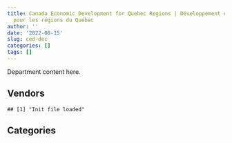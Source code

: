 ```yaml
---
title: Canada Economic Development for Quebec Regions | Développement économique Canada
  pour les régions du Québec
author: ''
date: '2022-08-15'
slug: ced-dec
categories: []
tags: []
---
```


<script src="/rmarkdown-libs/htmlwidgets/htmlwidgets.js"></script>
<link href="/rmarkdown-libs/datatables-css/datatables-crosstalk.css" rel="stylesheet" />
<script src="/rmarkdown-libs/datatables-binding/datatables.js"></script>
<script src="/rmarkdown-libs/jquery/jquery-3.6.0.min.js"></script>
<link href="/rmarkdown-libs/dt-core-bootstrap/css/dataTables.bootstrap.min.css" rel="stylesheet" />
<link href="/rmarkdown-libs/dt-core-bootstrap/css/dataTables.bootstrap.extra.css" rel="stylesheet" />
<script src="/rmarkdown-libs/dt-core-bootstrap/js/jquery.dataTables.min.js"></script>
<script src="/rmarkdown-libs/dt-core-bootstrap/js/dataTables.bootstrap.min.js"></script>
<link href="/rmarkdown-libs/crosstalk/css/crosstalk.min.css" rel="stylesheet" />
<script src="/rmarkdown-libs/crosstalk/js/crosstalk.min.js"></script>
<script src="/rmarkdown-libs/htmlwidgets/htmlwidgets.js"></script>
<link href="/rmarkdown-libs/datatables-css/datatables-crosstalk.css" rel="stylesheet" />
<script src="/rmarkdown-libs/datatables-binding/datatables.js"></script>
<script src="/rmarkdown-libs/jquery/jquery-3.6.0.min.js"></script>
<link href="/rmarkdown-libs/dt-core-bootstrap/css/dataTables.bootstrap.min.css" rel="stylesheet" />
<link href="/rmarkdown-libs/dt-core-bootstrap/css/dataTables.bootstrap.extra.css" rel="stylesheet" />
<script src="/rmarkdown-libs/dt-core-bootstrap/js/jquery.dataTables.min.js"></script>
<script src="/rmarkdown-libs/dt-core-bootstrap/js/dataTables.bootstrap.min.js"></script>
<link href="/rmarkdown-libs/crosstalk/css/crosstalk.min.css" rel="stylesheet" />
<script src="/rmarkdown-libs/crosstalk/js/crosstalk.min.js"></script>

Department content here.

## Vendors

    ## [1] "Init file loaded"

<div id="htmlwidget-1" style="width:100%;height:auto;" class="datatables html-widget"></div>
<script type="application/json" data-for="htmlwidget-1">{"x":{"style":"bootstrap","filter":"none","vertical":false,"data":[["<a href=\"/vendors/adga_group/\">ADGA GROUP<\/a>","<a href=\"/vendors/advanced_business_interiors/\">ADVANCED BUSINESS INTERIORS<\/a>","<a href=\"/vendors/altis_human_resources/\">ALTIS HUMAN RESOURCES<\/a>","<a href=\"/vendors/bell_canada/\">BELL CANADA<\/a>","<a href=\"/vendors/bp_m_government_im_it_consulting/\">BP M GOVERNMENT IM IT CONSULTING<\/a>","<a href=\"/vendors/canadian_corps_of_commissionaires/\">CANADIAN CORPS OF COMMISSIONAIRES<\/a>","<a href=\"/vendors/cbci_telecom/\">CBCI TELECOM<\/a>","<a href=\"/vendors/cdw_canada/\">CDW CANADA<\/a>","<a href=\"/vendors/cedrom_sni/\">CEDROM SNI<\/a>","<a href=\"/vendors/cnw_group/\">CNW GROUP<\/a>","<a href=\"/vendors/cofomo/\">COFOMO<\/a>","<a href=\"/vendors/deloitte_and_touche/\">DELOITTE AND TOUCHE<\/a>","<a href=\"/vendors/fast_track_staffing/\">FAST TRACK STAFFING<\/a>","<a href=\"/vendors/freebalance/\">FREEBALANCE<\/a>","<a href=\"/vendors/gartner/\">GARTNER<\/a>","<a href=\"/vendors/global_knowledge/\">GLOBAL KNOWLEDGE<\/a>","<a href=\"/vendors/kpmg/\">KPMG<\/a>","<a href=\"/vendors/lionbridge/\">LIONBRIDGE<\/a>","<a href=\"/vendors/maxsys_staffing_and_consulting/\">MAXSYS STAFFING AND CONSULTING<\/a>","<a href=\"/vendors/microsoft_canada/\">MICROSOFT CANADA<\/a>","<a href=\"/vendors/morneau_shepell/\">MORNEAU SHEPELL<\/a>","<a href=\"/vendors/nisha_techonologies/\">NISHA TECHONOLOGIES<\/a>","<a href=\"/vendors/oracle_canada/\">ORACLE CANADA<\/a>","<a href=\"/vendors/pattison_sign_group/\">PATTISON SIGN GROUP<\/a>","<a href=\"/vendors/printers_plus/\">PRINTERS PLUS<\/a>","<a href=\"/vendors/procom_consultants/\">PROCOM CONSULTANTS<\/a>","<a href=\"/vendors/prosci_canada/\">PROSCI CANADA<\/a>","<a href=\"/vendors/sap/\">SAP<\/a>","<a href=\"/vendors/softchoice/\">SOFTCHOICE<\/a>","<a href=\"/vendors/softsim_technologies/\">SOFTSIM TECHNOLOGIES<\/a>","<a href=\"/vendors/solotech/\">SOLOTECH<\/a>","<a href=\"/vendors/teknion/\">TEKNION<\/a>","<a href=\"/vendors/telus_canada/\">TELUS CANADA<\/a>","<a href=\"/vendors/teramach_technologies/\">TERAMACH TECHNOLOGIES<\/a>","<a href=\"/vendors/toyota_canada/\">TOYOTA CANADA<\/a>","<a href=\"/vendors/xerox/\">XEROX<\/a>"],[null,"$ 24,892.09",null,null,"$ 22,365.00","$ 88,364.72","$ 69,138.57",null,"$ 44,972.35","$ 28,743.76","$105,719.99",null,null,"$341,970.16","$152,663.46",null,"$ 72,652.07","$ 47,165.26",null,"$ 13,482.56",null,null,"$210,263.86","$ 30,005.68","$ 19,448.03","$ 82,527.55",null,null,"$  4,666.93",null,"$441,011.28",null,"$ 31,219.12",null,null,"$ 24,993.13"],[null,null,"$ 22,987.00",null,null,"$ 97,324.49",null,null,"$ 49,749.76","$ 28,226.36",null,"$ 24,995.57",null,"$256,158.16","$232,893.24","$ 23,891.81",null,"$ 11,354.01",null,"$109,175.52",null,"$ 58,344.75","$212,275.42",null,"$ 34,416.39","$ 91,452.48",null,null,"$ 25,664.89",null,"$ 84,947.08",null,"$  6,334.31",null,null,"$  2,117.78"],[null,null,null,"$ 67,000.88",null,"$151,431.06","$ 32,303.58",null,"$ 53,871.45","$ 29,840.43",null,null,null,"$315,698.23","$318,869.16",null,null,null,"$ 16,256.14","$204,841.71",null,"$214,450.59","$ 30,018.23",null,"$ 47,653.70","$107,961.14","$ 59,816.32","$ 17,470.45","$ 30,797.89","$ 11,486.00","$132,469.33","$ 14,529.36",null,null,"$ 51,330.79","$ 13,107.15"],["$ 10,509.00",null,null,"$273,648.26",null,"$187,923.18",null,"$    389.63","$ 45,737.47","$ 26,407.46",null,"$ 28,743.75","$ 39,945.50","$234,313.33","$185,420.08",null,null,null,null,"$135,987.80","$ 17,556.68","$  8,743.01","$251,068.58",null,null,"$107,666.16","$ 16,039.01",null,"$     66.38",null,null,null,null,"$ 68,122.69",null,null]],"container":"<table class=\"table table-striped table-hover row-border order-column display\">\n  <thead>\n    <tr>\n      <th>Vendor<\/th>\n      <th>2017-2018<\/th>\n      <th>2018-2019<\/th>\n      <th>2019-2020<\/th>\n      <th>2020-2021<\/th>\n    <\/tr>\n  <\/thead>\n<\/table>","options":{"order":[[4,"desc"]],"pageLength":10,"autoWidth":true,"columnDefs":[],"orderClasses":false}},"evals":[],"jsHooks":[]}</script>

## Categories

<div id="htmlwidget-2" style="width:100%;height:auto;" class="datatables html-widget"></div>
<script type="application/json" data-for="htmlwidget-2">{"x":{"style":"bootstrap","filter":"none","vertical":false,"data":[["<a href=\"/categories/1_facilities_and_construction/\">1_facilities_and_construction<\/a>","<a href=\"/categories/10_office_management/\">10_office_management<\/a>","<a href=\"/categories/2_professional_services/\">2_professional_services<\/a>","<a href=\"/categories/3_information_technology/\">3_information_technology<\/a>","<a href=\"/categories/5_transportation_and_logistics/\">5_transportation_and_logistics<\/a>","<a href=\"/categories/6_industrial_products_and_services/\">6_industrial_products_and_services<\/a>","<a href=\"/categories/8_security_and_protection/\">8_security_and_protection<\/a>","<a href=\"/categories/9_human_capital/\">9_human_capital<\/a>"],["$  131,194.23","$   99,583.87","$  524,041.34","$1,648,563.83","$   17,246.25","$   52,152.75","$   88,364.72","$   92,293.77"],["$   62,518.21","$   41,521.07","$  477,041.34","$1,240,520.81",null,"$   22,003.28","$   97,324.49","$  105,549.65"],["$  185,677.40","$   62,183.06","$  423,060.89","$1,423,682.26","$   51,330.79","$   12,007.22","$  151,431.06","$  178,706.32"],[null,"$   16,231.49","$  472,968.22","$2,024,318.67",null,null,"$  187,923.18","$  230,327.30"]],"container":"<table class=\"table table-striped table-hover row-border order-column display\">\n  <thead>\n    <tr>\n      <th>Category<\/th>\n      <th>2017-2018<\/th>\n      <th>2018-2019<\/th>\n      <th>2019-2020<\/th>\n      <th>2020-2021<\/th>\n    <\/tr>\n  <\/thead>\n<\/table>","options":{"order":[[4,"desc"]],"pageLength":20,"autoWidth":true,"columnDefs":[],"orderClasses":false,"lengthMenu":[10,20,25,50,100]}},"evals":[],"jsHooks":[]}</script>
